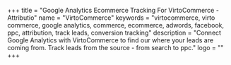 +++
title = "Google Analytics Ecommerce Tracking For VirtoCommerce - Attributio"
name = "VirtoCommerce"
keywords = "virtocommerce, virto commerce, google analytics, commerce, ecommerce, adwords, facebook, ppc, attribution, track leads, conversion tracking"
description = "Connect Google Analytics with VirtoCommerce to find our where your leads are coming from. Track leads from the source - from search to ppc."
logo = ""
+++
